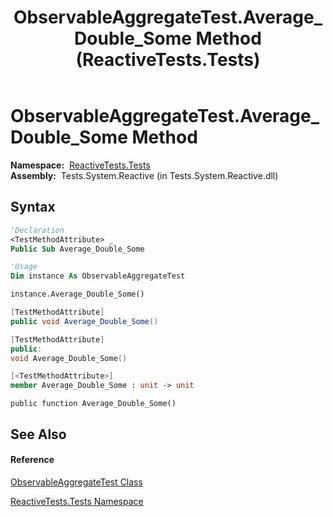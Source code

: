 ﻿---
title: ObservableAggregateTest.Average_Double_Some Method  (ReactiveTests.Tests)
TOCTitle: Average_Double_Some Method
ms:assetid: M:ReactiveTests.Tests.ObservableAggregateTest.Average_Double_Some
ms:mtpsurl: https://msdn.microsoft.com/en-us/library/reactivetests.tests.observableaggregatetest.average_double_some(v=VS.103)
ms:contentKeyID: 36618937
ms.date: 06/28/2011
mtps_version: v=VS.103
f1_keywords:
- ReactiveTests.Tests.ObservableAggregateTest.Average_Double_Some
dev_langs:
- CSharp
- JScript
- VB
- FSharp
- c++
---

# ObservableAggregateTest.Average\_Double\_Some Method

**Namespace:**  [ReactiveTests.Tests](hh289046\(v=vs.103\).md)  
**Assembly:**  Tests.System.Reactive (in Tests.System.Reactive.dll)

## Syntax

``` vb
'Declaration
<TestMethodAttribute> _
Public Sub Average_Double_Some
```

``` vb
'Usage
Dim instance As ObservableAggregateTest

instance.Average_Double_Some()
```

``` csharp
[TestMethodAttribute]
public void Average_Double_Some()
```

``` c++
[TestMethodAttribute]
public:
void Average_Double_Some()
```

``` fsharp
[<TestMethodAttribute>]
member Average_Double_Some : unit -> unit 
```

``` jscript
public function Average_Double_Some()
```

## See Also

#### Reference

[ObservableAggregateTest Class](hh314823\(v=vs.103\).md)

[ReactiveTests.Tests Namespace](hh289046\(v=vs.103\).md)

